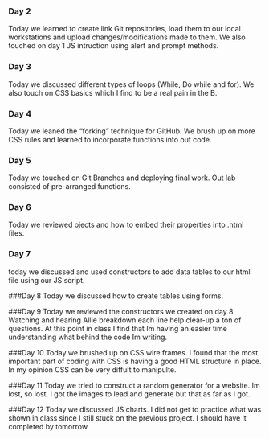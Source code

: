 ### Day 2
Today we learned to create link Git repositories, load them to our local workstations and upload changes/modifications made to them.
We also touched on day 1 JS intruction using alert and prompt methods.
### Day 3
Today we discussed different types of loops (While, Do while and for). We also touch on CSS basics which I find to be a real pain in the B. 
### Day 4
Today we leaned the “forking” technique for GitHub. We brush up on more CSS rules and learned to incorporate functions into out code.

### Day 5 
Today we touched on Git Branches and deploying final work. Out lab consisted of pre-arranged functions.

### Day 6
Today we reviewed ojects and how to embed their properties into .html files.

### Day 7 
today we discussed and used constructors to add data tables to our html file using our JS script.

###Day 8
Today we discussed how to create tables using forms.

###Day 9
Today we reviewed the constructors we created on day 8. Watching and hearing Allie breakdown each line help clear-up a ton of questions. At this point in class I find that Im having an easier time understanding what behind the code Im writing.

###Day 10
Today we brushed up on CSS wire frames. I found that the most important part of coding with CSS is having a good HTML structure in place. In my opinion CSS  can be very diffult to manipulte.

###Day 11
Today we tried to construct a random generator for a website. Im lost, so lost. I got the images to lead and generate but that as far as I got.


###Day 12
Today we discussed JS charts. I did not get to practice what was shown in class since I still stuck on the previous project. I should have it completed by tomorrow.
